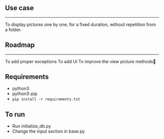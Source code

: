 ## Use case
___
To display pictures one by one, for a fixed duration, without repetition from a folder.

## Roadmap
___
To add proper exceptions
To add UI
To improve the view picture methods

## Requirements
* python3
* python3-pip
* ```pip install -r requirements.txt```

## To run
* Run initialize_db.py
* Change the input section in base.py